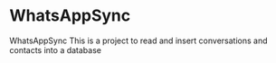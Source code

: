 # WhatsAppSync
WhatsAppSync
This is a project to read and insert conversations and contacts into a database
